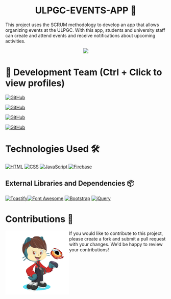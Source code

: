 <h1 align="center">ULPGC-EVENTS-APP 🚀</h1>

This project uses the SCRUM methodology to develop an app that allows organizing events at the ULPGC. With this app, students and university staff can create and attend events and receive notifications about upcoming activities.
<p align="center">
  <img width="700px" src="https://github.com/AlejandroDavidArzolaSaavedra/Ulpgc-Events-App/assets/90756437/40ebe63f-f49a-467d-a2e7-ac61e56e8c59">
</p>


# 👥 Development Team (Ctrl + Click to view profiles)

[![GitHub](https://img.shields.io/badge/GitHub-Alejandro%20David%20Arzola%20Saavedra-blue?style=flat-square&logo=github)](https://github.com/AlejandroDavidArzolaSaavedra)

[![GitHub](https://img.shields.io/badge/GitHub-AlbeMR10-red?style=flat-square&logo=github)](https://github.com/AlbeMR10)

[![GitHub](https://img.shields.io/badge/GitHub-Isai%20Cordero-purple?style=flat-square&logo=github)](https://github.com/IsaiCordero)

[![GitHub](https://img.shields.io/badge/GitHub-yabpenserio-darkgreen?style=flat-square&logo=github)](https://github.com/yabpenserio)

# Technologies Used 🛠️

[![HTML](https://img.shields.io/badge/HTML-Markup-orange?style=flat-square&logo=html5)](https://www.w3.org/html/) [![CSS](https://img.shields.io/badge/CSS-Styling-blue?style=flat-square&logo=css3)](https://www.w3.org/Style/CSS/) [![JavaScript](https://img.shields.io/badge/JavaScript-Programming-yellow?style=flat-square&logo=javascript)](https://developer.mozilla.org/en-US/docs/Web/JavaScript) [![Firebase](https://img.shields.io/badge/Firebase-database-red?style=flat-square&logo=firebase)](https://firebase.google.com/)

## External Libraries and Dependencies 📦

[![Toastify](https://img.shields.io/badge/Toastify-JavaScript%20Library-yellow?style=flat-square)](https://github.com/apvarun/toastify-js)[![Font Awesome](https://img.shields.io/badge/Font%20Awesome-Icon%20Library-lightgrey?style=flat-square&logo=font-awesome)](https://fontawesome.com/) [![Bootstrap](https://img.shields.io/badge/Bootstrap-CSS%20Framework-purple?style=flat-square&logo=bootstrap)](https://getbootstrap.com/) [![jQuery](https://img.shields.io/badge/jQuery-JavaScript%20Library-blue?style=flat-square&logo=jquery)](https://jquery.com/)

# Contributions 🤝

<img align="left" width="200" height="200" src="https://raw.githubusercontent.com/AlejandroDavidArzolaSaavedra/AlejandroDavidArzolaSaavedra/main/octocat.gif?raw=true"></a>
If you would like to contribute to this project, please create a fork and submit a pull request with your changes. We'd be happy to review your contributions!
